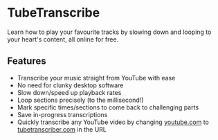 # TubeTranscribe
Learn how to play your favourite tracks by slowing down and looping to your heart's content, all online for free.

## Features
* Transcribe your music straight from YouTube with ease
* No need for clunky desktop software
* Slow down/speed up playback rates
* Loop sections precisely (to the millisecond!)
* Mark specific times/sections to come back to challenging parts
* Save in-progress transcriptions
* Quickly transcribe any YouTube video by changing [youtube.com]() to [tubetranscriber.com]() in the URL
